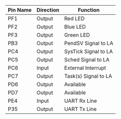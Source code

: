 | Pin Name | Direction | Function |
| -------- | -------- | -------- |
| PF1 | Output | Red LED |
| PF2 | Output | Blue LED |
| PF3 | Output | Green LED |
| PB3 | Output | PendSV Signal to LA |
| PC4 | Output | SysTick Signal to LA |
| PC5 | Output | Sched Signal to LA |
| PC6 | Input  | External Interrupt |
| PC7 | Output | Task(s) Signal to LA |
| PD6 | Output | Available |
| PD7 | Output | Available |
| PE4 | Input  | UART Rx Line |
| P35 | Output | UART Tx Line |
